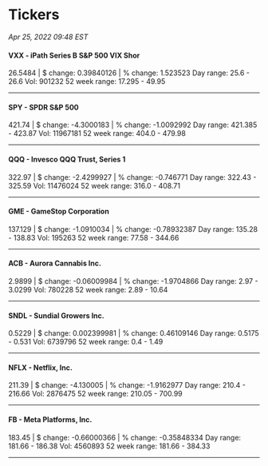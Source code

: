 # Tickers
*Apr 25, 2022 09:48 EST*

#### VXX - iPath Series B S&P 500 VIX Shor
26.5484 | $ change: 0.39840126 | % change: 1.523523
Day range: 25.6 - 26.6 Vol: 901232
52 week range: 17.295 - 49.95

---

#### SPY - SPDR S&P 500
421.74 | $ change: -4.3000183 | % change: -1.0092992
Day range: 421.385 - 423.87 Vol: 11967181
52 week range: 404.0 - 479.98

---

#### QQQ - Invesco QQQ Trust, Series 1
322.97 | $ change: -2.4299927 | % change: -0.746771
Day range: 322.43 - 325.59 Vol: 11476024
52 week range: 316.0 - 408.71

---

#### GME - GameStop Corporation
137.129 | $ change: -1.0910034 | % change: -0.78932387
Day range: 135.28 - 138.83 Vol: 195263
52 week range: 77.58 - 344.66

---

#### ACB - Aurora Cannabis Inc.
2.9899 | $ change: -0.06009984 | % change: -1.9704866
Day range: 2.97 - 3.0299 Vol: 780228
52 week range: 2.89 - 10.64

---

#### SNDL - Sundial Growers Inc.
0.5229 | $ change: 0.002399981 | % change: 0.46109146
Day range: 0.5175 - 0.531 Vol: 6739796
52 week range: 0.4 - 1.49

---

#### NFLX - Netflix, Inc.
211.39 | $ change: -4.130005 | % change: -1.9162977
Day range: 210.4 - 216.66 Vol: 2876475
52 week range: 210.05 - 700.99

---

#### FB - Meta Platforms, Inc.
183.45 | $ change: -0.66000366 | % change: -0.35848334
Day range: 181.66 - 186.38 Vol: 4560893
52 week range: 181.66 - 384.33

---

